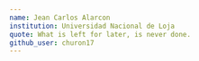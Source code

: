 ```yaml
---
name: Jean Carlos Alarcon
institution: Universidad Nacional de Loja
quote: What is left for later, is never done.
github_user: churon17
---
```

